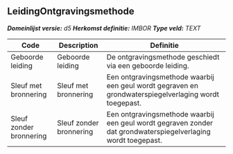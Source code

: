 ﻿## LeidingOntgravingsmethode

*__Domeinlijst versie:__ d5*
*__Herkomst definitie:__ IMBOR*
*__Type veld:__ TEXT*

|__Code__ |__Description__ |__Definitie__	|
|	---	|	---	|   ---	| 
| Geboorde leiding | Geboorde leiding | De ontgravingsmethode geschiedt via een geboorde leiding. |
| Sleuf met bronnering | Sleuf met bronnering | Een ontgravingsmethode waarbij een geul wordt gegraven en grondwaterspiegelverlaging wordt toegepast. |
| Sleuf zonder bronnering | Sleuf zonder bronnering | Een ontgravingsmethode waarbij een geul wordt gegraven zonder dat grondwaterspiegelverlaging wordt toegepast. |
